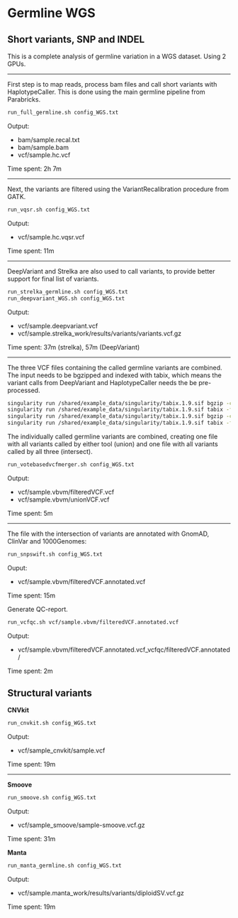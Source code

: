 # Germline WGS

## Short variants, SNP and INDEL

This is a complete analysis of germline variation in a WGS dataset. Using 2 GPUs.

---
First step is to map reads, process bam files and call short variants with HaplotypeCaller. This is done using the main germline pipeline from Parabricks.

```bash
run_full_germline.sh config_WGS.txt
```

Output:

* bam/sample.recal.txt
* bam/sample.bam
* vcf/sample.hc.vcf

Time spent: 2h 7m

---

Next, the variants are filtered using the VariantRecalibration procedure from GATK.

```bash
run_vqsr.sh config_WGS.txt
```

Output:

* vcf/sample.hc.vqsr.vcf

Time spent: 11m

---

DeepVariant and Strelka are also used to call variants, to provide better support for final list of variants.

```bash
run_strelka_germline.sh config_WGS.txt
run_deepvariant_WGS.sh config_WGS.txt
```

Output:

* vcf/sample.deepvariant.vcf
* vcf/sample.strelka_work/results/variants/variants.vcf.gz


Time spent:  37m (strelka), 57m (DeepVariant)

---

The three VCF files containing the called germline variants are combined. The input needs to be bgzipped and indexed with tabix, which means the variant calls from DeepVariant and HaplotypeCaller needs the be pre-processed.

```bash
singularity run /shared/example_data/singularity/tabix.1.9.sif bgzip -c vcf/sample.hc.vqsr.vcf > vcf/sample.hc.vqsr.vcf.gz
singularity run /shared/example_data/singularity/tabix.1.9.sif tabix -fp vcf vcf/sample.hc.vqsr.vcf.gz
singularity run /shared/example_data/singularity/tabix.1.9.sif bgzip -c vcf/sample.deepvariant.vcf > vcf/sample.deepvariant.vcf.gz
singularity run /shared/example_data/singularity/tabix.1.9.sif tabix -fp vcf vcf/sample.deepvariant.vcf.gz
```

The individually called germline variants are combined, creating one file with all variants called by either tool (union) and one file with all variants called by all three (intersect).

```bash
run_votebasedvcfmerger.sh config_WGS.txt
```

Output:

* vcf/sample.vbvm/filteredVCF.vcf
* vcf/sample.vbvm/unionVCF.vcf

Time spent: 5m

---

The file with the intersection of variants are annotated with GnomAD, ClinVar and 1000Genomes:

```bash
run_snpswift.sh config_WGS.txt
```
Ouput:

* vcf/sample.vbvm/filteredVCF.annotated.vcf

Time spent: 15m

Generate QC-report.

```bash
run_vcfqc.sh vcf/sample.vbvm/filteredVCF.annotated.vcf
```

Output:

* vcf/sample.vbvm/filteredVCF.annotated.vcf_vcfqc/filteredVCF.annotated/

Time spent: 2m


## Structural variants

**CNVkit**

```bash
run_cnvkit.sh config_WGS.txt
```

Output:

* vcf/sample_cnvkit/sample.vcf

Time spent: 19m

---

**Smoove**

```bash
run_smoove.sh config_WGS.txt
```
Output:

* vcf/sample_smoove/sample-smoove.vcf.gz

Time spent: 31m

**Manta**

```bash
run_manta_germline.sh config_WGS.txt
```

Output:

* vcf/sample.manta_work/results/variants/diploidSV.vcf.gz

Time spent: 19m
